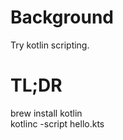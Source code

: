 # Background

Try kotlin scripting.

# TL;DR

   brew install kotlin   
   kotlinc -script hello.kts